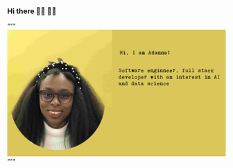 ### Hi there 👋🏾 👩🏾‍

"""<img src="https://github.com/runnily/runnily/blob/main/imgonline-com-ua-CompressToSize-N03nR6getMP85mO.jpg?raw=true" alt="banner that says Monica Powell - software engineer, content creator and community organizer alongside a cartoon illustration of Monica">"""
